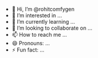 - 👋 Hi, I’m @rohitcomfygen
- 👀 I’m interested in ...
- 🌱 I’m currently learning ...
- 💞️ I’m looking to collaborate on ...
- 📫 How to reach me ...
- 😄 Pronouns: ...
- ⚡ Fun fact: ...

<!---
rohitcomfygen/rohitcomfygen is a ✨ special ✨ repository because its `README.md` (this file) appears on your GitHub profile.
You can click the Preview link to take a look at your changes.
--->
